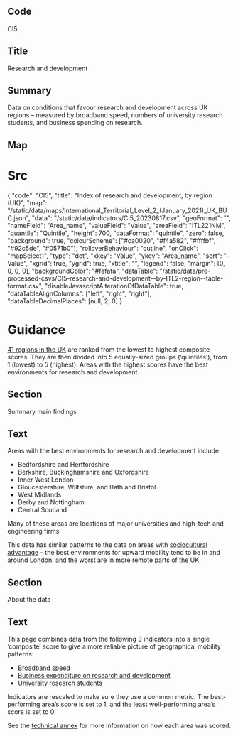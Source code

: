 ## Code
CI5

## Title
Research and development

## Summary
Data on conditions that favour research and development across UK regions – measured by broadband speed,
numbers of university research students, and business spending on research.

## Map
# Src
{
    "code": "CI5",
    "title": "Index of research and development, by region (UK)",
    "map": "/static/data/maps/International_Territorial_Level_2_(January_2021)_UK_BUC.json",
    "data": "/static/data/indicators/CI5_20230817.csv",
    "geoFormat": "",
    "nameField": "Area_name",
    "valueField": "Value",
    "areaField": "ITL221NM",
    "quantile": "Quintile",
    "height": 700,
    "dataFormat": "quintile",
    "zero": false,
    "background": true,
    "colourScheme": ["#ca0020", "#f4a582", "#ffffbf", "#92c5de", "#0571b0"],
    "rolloverBehaviour": "outline",
    "onClick": "mapSelect1",
    "type": "dot",
    "xkey": "Value",
    "ykey": "Area_name",
    "sort": "-Value",
    "xgrid": true,
    "ygrid": true,
    "xtitle": "",
    "legend": false,
    "margin": [0, 0, 0, 0],
    "backgroundColor": "#fafafa",
    "dataTable": "/static/data/pre-processed-csvs/CI5-research-and-development--by-ITL2-region--table-format.csv",
    "disableJavascriptAlterationOfDataTable": true,
    "dataTableAlignColumns": ["left", "right", "right"],
    "dataTableDecimalPlaces": [null, 2, 0]
}

# Guidance
[41 regions in the UK](/social_mobility_by_area#the-41-regions) are ranked from the lowest to highest composite scores.
They are then divided into 5 equally-sized groups (‘quintiles’), from 1 (lowest) to 5 (highest).
Areas with the highest scores have the best environments for research and development.

## Section
Summary main findings

## Text
Areas with the best environments for research and development include:

* Bedfordshire and Hertfordshire
* Berkshire, Buckinghamshire and Oxfordshire
* Inner West London
* Gloucestershire, Wiltshire, and Bath and Bristol
* West Midlands
* Derby and Nottingham
* Central Scotland

Many of these areas are locations of major universities and high-tech and engineering firms.

This data has similar patterns to the data on areas with
[sociocultural advantage](/drivers_of_social_mobility/composite_indices/socio-cultural_advantage)
– the best environments for upward mobility tend to be in and around London, and the worst are in more remote parts of the UK.

## Section
About the data

## Text
This page combines data from the following 3 indicators into a single ‘composite’ score to give a more
reliable picture of geographical mobility patterns:

* [Broadband speed](/drivers_of_social_mobility/research_and_development_environment/broadband_speed)
* [Business expenditure on research and development](/drivers_of_social_mobility/research_and_development_environment/business_spending_on_research_and_development)
* [University research students](/drivers_of_social_mobility/research_and_development_environment/university_research_students)

Indicators are rescaled to make sure they use a common metric.
The best-performing area’s score is set to 1, and the least well-performing area’s score is set to 0.

See the <a href="https://www.gov.uk/government/publications/state-of-the-nation-2023-people-and-places/technical-annex#composite-indices-methodology" target="_blank" class="govuk-link">technical annex</a> for more information on how each area was scored.
